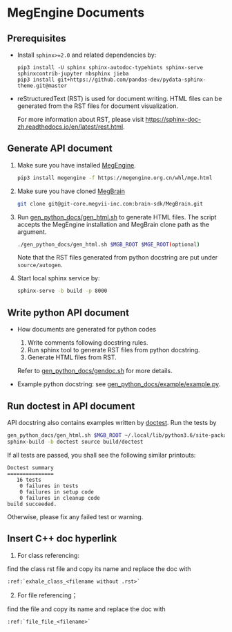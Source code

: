 # MegEngine Documents

## Prerequisites

- Install `sphinx>=2.0` and related dependencies by:
    ```
    pip3 install -U sphinx sphinx-autodoc-typehints sphinx-serve sphinxcontrib-jupyter nbsphinx jieba
    pip3 install git+https://github.com/pandas-dev/pydata-sphinx-theme.git@master
    ```
- reStructuredText (RST) is used for document writing. HTML files can be generated from the RST files for document visualization.

    For more information about RST, please visit https://sphinx-doc-zh.readthedocs.io/en/latest/rest.html.

## Generate API document

1. Make sure you have installed [MegEngine](https://github.com/MegEngine/MegEngine).

    ```bash
    pip3 install megengine -f https://megengine.org.cn/whl/mge.html
    ```

2. Make sure you have cloned [MegBrain](https://git-core.megvii-inc.com/brain-sdk/MegBrain)

    ```bash
    git clone git@git-core.megvii-inc.com:brain-sdk/MegBrain.git
    ```

3. Run [gen_python_docs/gen_html.sh](gen_python_docs/gendoc.sh) to generate HTML files.
    The script accepts the MegEngine installation and MegBrain clone path as the argument.

    ```bash
    ./gen_python_docs/gen_html.sh $MGB_ROOT $MGE_ROOT(optional)
    ```

    Note that the RST files generated from python docstring are put under `source/autogen`.

4. Start local sphinx service by:
    ```bash
    sphinx-serve -b build -p 8000
    ```

## Write python API document

* How documents are generated for python codes
    1. Write comments following docstring rules.
    2. Run sphinx tool to generate RST files from python docstring.
    3. Generate HTML files from RST.

    Refer to [gen_python_docs/gendoc.sh](gen_python_docs/gendoc.sh) for more details.

* Example python docstring: see [gen_python_docs/example/example.py](gen_python_docs/example/example.py).

## Run doctest in API document

API docstring also contains examples written by [doctest](https://docs.python.org/3/library/doctest.html). Run the tests by

```bash
gen_python_docs/gen_html.sh $MGB_ROOT ~/.local/lib/python3.6/site-packages/megengine
sphinx-build -b doctest source build/doctest
```

If all tests are passed, you shall see the following similar printouts:

```
Doctest summary
===============
   16 tests
    0 failures in tests
    0 failures in setup code
    0 failures in cleanup code
build succeeded.
```

Otherwise, please fix any failed test or warning.

## Insert C++ doc hyperlink

1. For class referencing:

find the class rst file and copy its name and replace the doc with
```
:ref:`exhale_class_<filename without .rst>`
```

2. For file referencing；

find the file and copy its name and replace the doc with
```
:ref:`file_file_<filename>`
```
